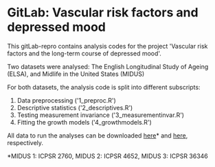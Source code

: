 # GitLab: Vascular risk factors and depressed mood

This gitLab-repro contains analysis codes for the project 'Vascular risk factors and the long-term course of depressed mood'. 

Two datasets were analysed: The English Longitudinal Study of Ageing (ELSA), and Midlife in the United States (MIDUS)

For both datasets, the analysis code is split into different subscripts:

1. Data preprocessing ('1_preproc.R')
2. Descriptive statistics ('2_descriptives.R')
3. Testing measurement invariance ('3_measurementinvar.R')
4. Fitting the growth models ('4_growthmodels.R')

All data to run the analyses can be downloaded [here](https://www.icpsr.umich.edu/icpsrweb/ICPSR/series/203)* and [here](https://beta.ukdataservice.ac.uk/datacatalogue/series/series?id=200011), respectively. 

*MIDUS 1: ICPSR 2760, MIDUS 2: ICPSR 4652, MIDUS 3: ICPSR 36346
